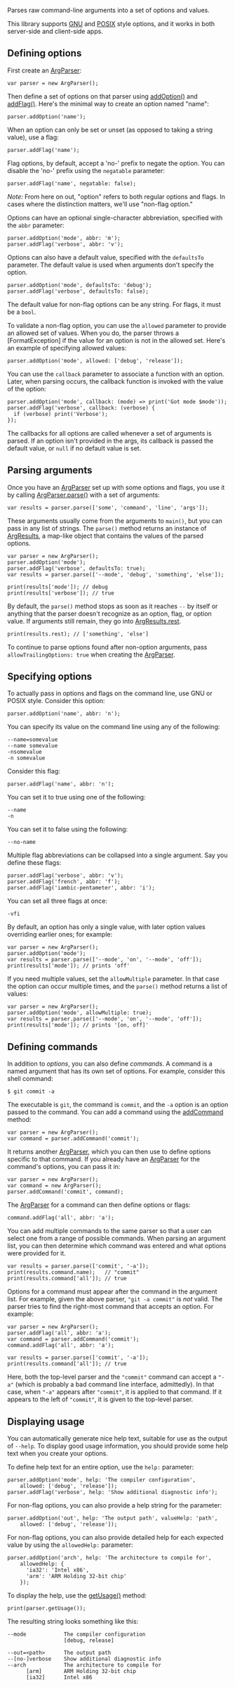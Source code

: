 Parses raw command-line arguments into a set of options and values.

This library supports [GNU][] and [POSIX][] style options, and it works
in both server-side and client-side apps.

## Defining options

First create an [ArgParser][]:

    var parser = new ArgParser();

Then define a set of options on that parser using [addOption()][addOption] and
[addFlag()][addFlag]. Here's the minimal way to create an option named "name":

    parser.addOption('name');

When an option can only be set or unset (as opposed to taking a string value),
use a flag:

    parser.addFlag('name');

Flag options, by default, accept a 'no-' prefix to negate the option. You can
disable the 'no-' prefix using the `negatable` parameter:

    parser.addFlag('name', negatable: false);

*Note:* From here on out, "option" refers to both regular options and flags. In
cases where the distinction matters, we'll use "non-flag option."

Options can have an optional single-character abbreviation, specified with the
`abbr` parameter:

    parser.addOption('mode', abbr: 'm');
    parser.addFlag('verbose', abbr: 'v');

Options can also have a default value, specified with the `defaultsTo`
parameter. The default value is used when arguments don't specify the option.

    parser.addOption('mode', defaultsTo: 'debug');
    parser.addFlag('verbose', defaultsTo: false);

The default value for non-flag options can be any string. For flags, it must
be a `bool`.

To validate a non-flag option, you can use the `allowed` parameter to provide an
allowed set of values. When you do, the parser throws a [FormatException] if the
value for an option is not in the allowed set. Here's an example of specifying
allowed values:

    parser.addOption('mode', allowed: ['debug', 'release']);

You can use the `callback` parameter to associate a function with an option.
Later, when parsing occurs, the callback function is invoked with the value of
the option:

    parser.addOption('mode', callback: (mode) => print('Got mode $mode'));
    parser.addFlag('verbose', callback: (verbose) {
      if (verbose) print('Verbose');
    });

The callbacks for all options are called whenever a set of arguments is parsed.
If an option isn't provided in the args, its callback is passed the default
value, or `null` if no default value is set.

## Parsing arguments

Once you have an [ArgParser][] set up with some options and flags, you use it by
calling [ArgParser.parse()][parse] with a set of arguments:

    var results = parser.parse(['some', 'command', 'line', 'args']);

These arguments usually come from the arguments to `main()`, but you can pass in
any list of strings. The `parse()` method returns an instance of [ArgResults][],
a map-like object that contains the values of the parsed options.

    var parser = new ArgParser();
    parser.addOption('mode');
    parser.addFlag('verbose', defaultsTo: true);
    var results = parser.parse(['--mode', 'debug', 'something', 'else']);

    print(results['mode']); // debug
    print(results['verbose']); // true

By default, the `parse()` method stops as soon as it reaches `--` by itself or
anything that the parser doesn't recognize as an option, flag, or option value.
If arguments still remain, they go into [ArgResults.rest][rest].

    print(results.rest); // ['something', 'else']

To continue to parse options found after non-option arguments, pass
`allowTrailingOptions: true` when creating the [ArgParser][].

## Specifying options

To actually pass in options and flags on the command line, use GNU or POSIX
style. Consider this option:

    parser.addOption('name', abbr: 'n');

You can specify its value on the command line using any of the following:

    --name=somevalue
    --name somevalue
    -nsomevalue
    -n somevalue

Consider this flag:

    parser.addFlag('name', abbr: 'n');

You can set it to true using one of the following:

    --name
    -n

You can set it to false using the following:

    --no-name

Multiple flag abbreviations can be collapsed into a single argument. Say you
define these flags:

    parser.addFlag('verbose', abbr: 'v');
    parser.addFlag('french', abbr: 'f');
    parser.addFlag('iambic-pentameter', abbr: 'i');

You can set all three flags at once:

    -vfi

By default, an option has only a single value, with later option values
overriding earlier ones; for example:

    var parser = new ArgParser();
    parser.addOption('mode');
    var results = parser.parse(['--mode', 'on', '--mode', 'off']);
    print(results['mode']); // prints 'off'

If you need multiple values, set the `allowMultiple` parameter. In that case the
option can occur multiple times, and the `parse()` method returns a list of
values:

    var parser = new ArgParser();
    parser.addOption('mode', allowMultiple: true);
    var results = parser.parse(['--mode', 'on', '--mode', 'off']);
    print(results['mode']); // prints '[on, off]'

## Defining commands ##

In addition to *options*, you can also define *commands*. A command is a named
argument that has its own set of options. For example, consider this shell
command:

    $ git commit -a

The executable is `git`, the command is `commit`, and the `-a` option is an
option passed to the command. You can add a command using the [addCommand][]
method:

    var parser = new ArgParser();
    var command = parser.addCommand('commit');

It returns another [ArgParser][], which you can then use to define options
specific to that command. If you already have an [ArgParser][] for the command's
options, you can pass it in:

    var parser = new ArgParser();
    var command = new ArgParser();
    parser.addCommand('commit', command);

The [ArgParser][] for a command can then define options or flags:

    command.addFlag('all', abbr: 'a');

You can add multiple commands to the same parser so that a user can select one
from a range of possible commands. When parsing an argument list, you can then
determine which command was entered and what options were provided for it.

    var results = parser.parse(['commit', '-a']);
    print(results.command.name);   // "commit"
    print(results.command['all']); // true

Options for a command must appear after the command in the argument list. For
example, given the above parser, `"git -a commit"` is *not* valid. The parser
tries to find the right-most command that accepts an option. For example:

    var parser = new ArgParser();
    parser.addFlag('all', abbr: 'a');
    var command = parser.addCommand('commit');
    command.addFlag('all', abbr: 'a');

    var results = parser.parse(['commit', '-a']);
    print(results.command['all']); // true

Here, both the top-level parser and the `"commit"` command can accept a `"-a"`
(which is probably a bad command line interface, admittedly). In that case, when
`"-a"` appears after `"commit"`, it is applied to that command. If it appears to
the left of `"commit"`, it is given to the top-level parser.

## Displaying usage

You can automatically generate nice help text, suitable for use as the output of
`--help`. To display good usage information, you should provide some help text
when you create your options.

To define help text for an entire option, use the `help:` parameter:

    parser.addOption('mode', help: 'The compiler configuration',
        allowed: ['debug', 'release']);
    parser.addFlag('verbose', help: 'Show additional diagnostic info');

For non-flag options, you can also provide a help string for the parameter:

    parser.addOption('out', help: 'The output path', valueHelp: 'path',
        allowed: ['debug', 'release']);

For non-flag options, you can also provide detailed help for each expected value
by using the `allowedHelp:` parameter:

    parser.addOption('arch', help: 'The architecture to compile for',
        allowedHelp: {
          'ia32': 'Intel x86',
          'arm': 'ARM Holding 32-bit chip'
        });

To display the help, use the [getUsage()][getUsage] method:

    print(parser.getUsage());

The resulting string looks something like this:

    --mode            The compiler configuration
                      [debug, release]

    --out=<path>      The output path
    --[no-]verbose    Show additional diagnostic info
    --arch            The architecture to compile for
          [arm]       ARM Holding 32-bit chip
          [ia32]      Intel x86

[posix]: http://pubs.opengroup.org/onlinepubs/009695399/basedefs/xbd_chap12.html#tag_12_02
[gnu]: http://www.gnu.org/prep/standards/standards.html#Command_002dLine-Interfaces
[ArgParser]: https://api.dartlang.org/apidocs/channels/stable/dartdoc-viewer/args/args.ArgParser
[ArgResults]: https://api.dartlang.org/apidocs/channels/stable/dartdoc-viewer/args/args.ArgResults
[addOption]: https://api.dartlang.org/apidocs/channels/stable/dartdoc-viewer/args/args.ArgParser#id_addOption
[addFlag]: https://api.dartlang.org/apidocs/channels/stable/dartdoc-viewer/args/args.ArgParser#id_addFlag
[parse]: https://api.dartlang.org/apidocs/channels/stable/dartdoc-viewer/args/args.ArgParser#id_parse
[rest]: https://api.dartlang.org/apidocs/channels/stable/dartdoc-viewer/args/args.ArgResults#id_rest
[addCommand]: https://api.dartlang.org/apidocs/channels/stable/dartdoc-viewer/args/args.ArgParser#id_addCommand
[getUsage]: https://api.dartlang.org/apidocs/channels/stable/dartdoc-viewer/args/args.ArgParser#id_getUsage
